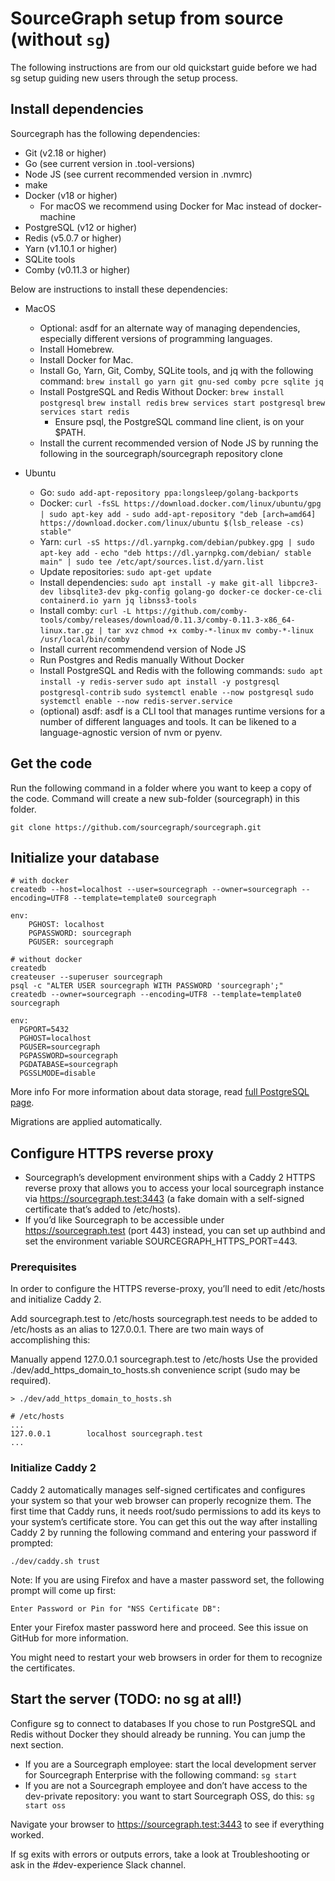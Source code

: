 # SourceGraph setup from source (without `sg`)

The following instructions are from our old quickstart guide before we had sg setup guiding new users through the setup process.

## Install dependencies

Sourcegraph has the following dependencies:
- Git (v2.18 or higher)
- Go (see current version in .tool-versions)
- Node JS (see current recommended version in .nvmrc)
- make
- Docker (v18 or higher)
   - For macOS we recommend using Docker for Mac instead of docker-machine
- PostgreSQL (v12 or higher)
- Redis (v5.0.7 or higher)
- Yarn (v1.10.1 or higher)
- SQLite tools
- Comby (v0.11.3 or higher)

Below are instructions to install these dependencies:

- MacOS
   - Optional: asdf for an alternate way of managing dependencies, especially different versions of programming languages.
   - Install Homebrew.
   - Install Docker for Mac.
   - Install Go, Yarn, Git, Comby, SQLite tools, and jq with the following command: `brew install go yarn git gnu-sed comby pcre sqlite jq`
   - Install PostgreSQL and Redis Without Docker: `brew install postgresql` `brew install redis` `brew services start postgresql` `brew services start redis`
      - Ensure psql, the PostgreSQL command line client, is on your $PATH.
   - Install the current recommended version of Node JS by running the following in the sourcegraph/sourcegraph repository clone

- Ubuntu
   - Go: `sudo add-apt-repository ppa:longsleep/golang-backports`
   - Docker: `curl -fsSL https://download.docker.com/linux/ubuntu/gpg | sudo apt-key add -` `sudo add-apt-repository "deb [arch=amd64] https://download.docker.com/linux/ubuntu $(lsb_release -cs) stable"`
   - Yarn: `curl -sS https://dl.yarnpkg.com/debian/pubkey.gpg | sudo apt-key add -` `echo "deb https://dl.yarnpkg.com/debian/ stable main" | sudo tee /etc/apt/sources.list.d/yarn.list`
   - Update repositories: `sudo apt-get update`
   - Install dependencies: `sudo apt install -y make git-all libpcre3-dev libsqlite3-dev pkg-config golang-go docker-ce docker-ce-cli containerd.io yarn jq libnss3-tools`
   - Install comby: `curl -L https://github.com/comby-tools/comby/releases/download/0.11.3/comby-0.11.3-x86_64-linux.tar.gz | tar xvz` `chmod +x comby-*-linux` `mv comby-*-linux /usr/local/bin/comby`
   - Install current recommendend version of Node JS
   - Run Postgres and Redis manually Without Docker
   - Install PostgreSQL and Redis with the following commands: `sudo apt install -y redis-server` `sudo apt install -y postgresql postgresql-contrib` `sudo systemctl enable --now postgresql` `sudo systemctl enable --now redis-server.service`
   - (optional) asdf: asdf is a CLI tool that manages runtime versions for a number of different languages and tools. It can be likened to a language-agnostic version of nvm or pyenv.

## Get the code

Run the following command in a folder where you want to keep a copy of the code. Command will create a new sub-folder (sourcegraph) in this folder.

```
git clone https://github.com/sourcegraph/sourcegraph.git
```

## Initialize your database

```
# with docker
createdb --host=localhost --user=sourcegraph --owner=sourcegraph --encoding=UTF8 --template=template0 sourcegraph

env:
    PGHOST: localhost
    PGPASSWORD: sourcegraph
    PGUSER: sourcegraph
```

```
# without docker
createdb
createuser --superuser sourcegraph
psql -c "ALTER USER sourcegraph WITH PASSWORD 'sourcegraph';"
createdb --owner=sourcegraph --encoding=UTF8 --template=template0 sourcegraph

env:
  PGPORT=5432
  PGHOST=localhost
  PGUSER=sourcegraph
  PGPASSWORD=sourcegraph
  PGDATABASE=sourcegraph
  PGSSLMODE=disable
```

More info
For more information about data storage, read [full PostgreSQL page](https://docs.sourcegraph.com/dev/background-information/postgresql).

Migrations are applied automatically.

## Configure HTTPS reverse proxy
- Sourcegraph’s development environment ships with a Caddy 2 HTTPS reverse proxy that allows you to access your local sourcegraph instance via https://sourcegraph.test:3443 (a fake domain with a self-signed certificate that’s added to /etc/hosts).
- If you’d like Sourcegraph to be accessible under https://sourcegraph.test (port 443) instead, you can set up authbind and set the environment variable SOURCEGRAPH_HTTPS_PORT=443.

### Prerequisites
In order to configure the HTTPS reverse-proxy, you’ll need to edit /etc/hosts and initialize Caddy 2.

Add sourcegraph.test to /etc/hosts
sourcegraph.test needs to be added to /etc/hosts as an alias to 127.0.0.1. There are two main ways of accomplishing this:

Manually append 127.0.0.1 sourcegraph.test to /etc/hosts
Use the provided ./dev/add_https_domain_to_hosts.sh convenience script (sudo may be required).

```
> ./dev/add_https_domain_to_hosts.sh
```

```
# /etc/hosts
...
127.0.0.1        localhost sourcegraph.test
...
```

### Initialize Caddy 2

Caddy 2 automatically manages self-signed certificates and configures your system so that your web browser can properly recognize them. The first time that Caddy runs, it needs root/sudo permissions to add its keys to your system’s certificate store. You can get this out the way after installing Caddy 2 by running the following command and entering your password if prompted:

```
./dev/caddy.sh trust
```

Note: If you are using Firefox and have a master password set, the following prompt will come up first:

```
Enter Password or Pin for "NSS Certificate DB":
```

Enter your Firefox master password here and proceed. See this issue on GitHub for more information.

You might need to restart your web browsers in order for them to recognize the certificates.

## Start the server (TODO: no sg at all!)

Configure sg to connect to databases
If you chose to run PostgreSQL and Redis without Docker they should already be running. You can jump the next section.

- If you are a Sourcegraph employee: start the local development server for Sourcegraph Enterprise with the following command: `sg start`
- If you are not a Sourcegraph employee and don’t have access to the dev-private repository: you want to start Sourcegraph OSS, do this: `sg start oss`

Navigate your browser to https://sourcegraph.test:3443 to see if everything worked.

If sg exits with errors or outputs errors, take a look at Troubleshooting or ask in the #dev-experience Slack channel.
